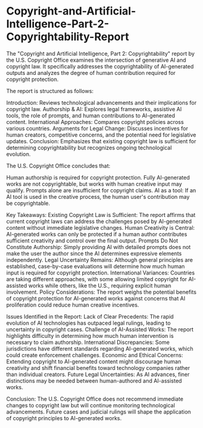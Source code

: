 # Copyright-and-Artificial-Intelligence-Part-2-Copyrightability-Report
The "Copyright and Artificial Intelligence, Part 2: Copyrightability" report by the U.S. Copyright Office examines the intersection of generative AI and copyright law. It specifically addresses the copyrightability of AI-generated outputs and analyzes the degree of human contribution required for copyright protection.

The report is structured as follows:

Introduction: Reviews technological advancements and their implications for copyright law.
Authorship & AI: Explores legal frameworks, assistive AI tools, the role of prompts, and human contributions to AI-generated content.
International Approaches: Compares copyright policies across various countries.
Arguments for Legal Change: Discusses incentives for human creators, competitive concerns, and the potential need for legislative updates.
Conclusion: Emphasizes that existing copyright law is sufficient for determining copyrightability but recognizes ongoing technological evolution.

The U.S. Copyright Office concludes that:

Human authorship is required for copyright protection.
Fully AI-generated works are not copyrightable, but works with human creative input may qualify.
Prompts alone are insufficient for copyright claims.
AI as a tool: If an AI tool is used in the creative process, the human user's contribution may be copyrightable.

Key Takeaways:
Existing Copyright Law is Sufficient: The report affirms that current copyright laws can address the challenges posed by AI-generated content without immediate legislative changes.
Human Creativity is Central: AI-generated works can only be protected if a human author contributes sufficient creativity and control over the final output.
Prompts Do Not Constitute Authorship: Simply providing AI with detailed prompts does not make the user the author since the AI determines expressive elements independently.
Legal Uncertainty Remains: Although general principles are established, case-by-case evaluations will determine how much human input is required for copyright protection.
International Variances: Countries are taking different approaches, with some allowing limited copyright for AI-assisted works while others, like the U.S., requiring explicit human involvement.
Policy Considerations: The report weighs the potential benefits of copyright protection for AI-generated works against concerns that AI proliferation could reduce human creative incentives.

Issues Identified in the Report:
Lack of Clear Precedents: The rapid evolution of AI technologies has outpaced legal rulings, leading to uncertainty in copyright cases.
Challenge of AI-Assisted Works: The report highlights difficulty in determining how much human intervention is necessary to claim authorship.
International Discrepancies: Some jurisdictions have different standards regarding AI-generated works, which could create enforcement challenges.
Economic and Ethical Concerns: Extending copyright to AI-generated content might discourage human creativity and shift financial benefits toward technology companies rather than individual creators.
Future Legal Uncertainties: As AI advances, finer distinctions may be needed between human-authored and AI-assisted works.

Conclusion:
The U.S. Copyright Office does not recommend immediate changes to copyright law but will continue monitoring technological advancements. Future cases and judicial rulings will shape the application of copyright principles to AI-generated works​.
